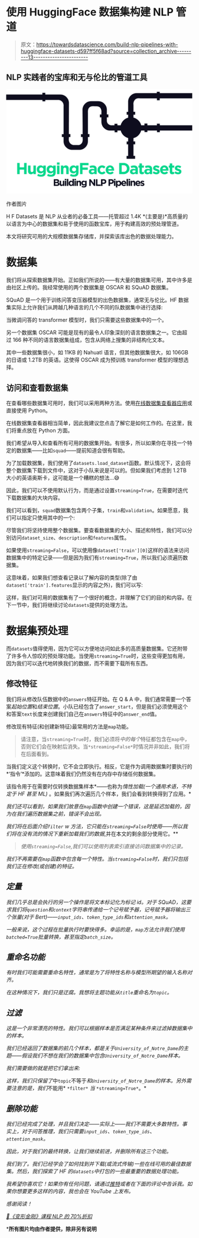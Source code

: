 # 使用 HuggingFace 数据集构建 NLP 管道

> 原文：<https://towardsdatascience.com/build-nlp-pipelines-with-huggingface-datasets-d597ff5f68ad?source=collection_archive---------13----------------------->

## NLP 实践者的宝库和无与伦比的管道工具

![](img/a76d4971aa87fa9288f3087e9a9f3b9c.png)

作者图片

H F Datasets 是 NLP 从业者的必备工具——托管超过 1.4K *(主要是)*高质量的以语言为中心的数据集和易于使用的函数宝库，用于构建高效的预处理管道。

本文将研究可用的大规模数据集存储库，并探索该库出色的数据处理能力。

# 数据集

我们将从探索数据集开始。正如我们所说的——有大量的数据集可用，其中许多是由社区上传的。我经常使用的两个数据集是 OSCAR 和 SQuAD 数据集。

SQuAD 是一个用于训练问答变压器模型的出色数据集，通常无与伦比。HF 数据集实际上允许我们从跨越几种语言的几个不同的队数据集中进行选择:

当微调问答的 transformer 模型时，我们只需要这些数据集中的一个。

另一个数据集 OSCAR 可能是现有的最令人印象深刻的语言数据集之一。它由超过 166 种不同的语言数据集组成，包含从网络上搜集的非结构化文本。

其中一些数据集很小，如 11KB 的 Nahuatl 语言，但其他数据集很大，如 106GB 的日语或 1.2TB 的英语。这使得 OSCAR 成为预训练 transformer 模型的理想选择。

## 访问和查看数据集

在查看哪些数据集可用时，我们可以采用两种方法。使用[在线数据集查看器应用](https://huggingface.co/datasets/viewer/)或直接使用 Python。

在线数据集查看器相当简单，因此我建议您点击了解它是如何工作的。在这里，我们将重点放在 Python 方面。

我们希望从导入和查看所有可用的数据集开始。有很多，所以如果你在寻找一个特定的数据集——比如`squad`——提前知道会很有帮助。

为了加载数据集，我们使用了`datasets.load_dataset`函数。默认情况下，这会将整个数据集下载到文件中，这对于小队来说是可以的。但如果我们考虑到 1.2TB 大小的英语奥斯卡，这可能是一个糟糕的想法…😅

因此，我们可以不使用默认行为，而是通过设置`streaming=True`，在需要时迭代下载数据集的大块内容。

我们可以看到，`squad`数据集包含两个子集，`train`和`validation`。如果愿意，我们可以指定只使用其中的一个:

尽管我们将坚持使用整个数据集。要查看数据集的大小、描述和特性，我们可以分别访问`dataset_size`、`description`和`features`属性。

如果使用`streaming=False`，可以使用像`dataset['train'][0]`这样的语法来访问数据集中的特定记录——但是因为我们有`streaming=True`，所以我们必须遍历数据集。

这意味着，如果我们想查看记录以了解内容的类型(除了由`dataset['train'].features`显示的内容之外)，我们可以写:

这样，我们对可用的数据集有了一个很好的概念，并理解了它们的目的和内容。在下一节中，我们将继续讨论`datasets`提供的处理方法。

# 数据集预处理

而`datasets`值得使用，因为它可以方便地访问如此多的高质量数据集。它还附带了许多令人惊叹的预处理功能。当使用`streaming=True`时，这些变得更加有用，因为我们可以迭代地转换我们的数据，而不需要下载所有东西。

## 修改特征

我们将从修改队伍数据中的`answers`特征开始。在 Q & A 中，我们通常需要一个答案*起始位置*和*结束位置*。小队已经包含了`answer_start`，但是我们必须使用这个和答案`text`长度来创建我们自己在`answers`特征中的`answer_end`值。

修改现有特征(和创建新特征)最常用的方法是`map`功能。

> 请注意，当`streaming=True`时，我们必须将*中的每个*特征都包含在`map`中，否则它们会在映射后消失。当`*streaming=False*`时情况并非如此，我们将在后面看到。

当我们定义这个转换时，它不会立即执行。相反，它是作为调用数据集时要执行的*‘指令’*添加的。这意味着我们仍然没有在内存中存储任何数据集。

该指令用于在需要时仅转换数据集样本*——也称为*惰性加载(一个通用术语，不特定于 HF 甚至 ML)* 。如果我们再次遍历几个样本，我们会看到转换得到了应用。*

*我们还可以看到，如果我们故意在`map`函数中创建一个错误，这是延迟加载的，因为在我们遍历数据集之前，错误不会出现。*

*我们将在后面介绍`filter` w 方法，它只能在`streaming=False`时使用——所以我们将在没有流的情况下重新加载我们的数据*,并在本文的剩余部分使用它。**

> *使用`streaming=False`,我们可以使用列表索引直接访问数据集中的记录。*

*我们不再需要在`map`函数中包含每一个特性。当`streaming=False`时，我们只包括我们正在修改(或创建)的特征。*

## *定量*

*我们几乎总是会执行的另一个操作是将文本标记化为标记 id。对于 SQuAD，这要求我们将`question`和`context`字符串传递给一个记号赋予器，记号赋予器将输出三个张量(对于 Bert)——`input_ids`、`token_type_ids`和`attention_mask`。*

*一般来说，这个过程在批量执行时要快得多。幸运的是，`map`方法允许我们使用`batched=True`批量转换，甚至指定`batch_size`。*

## *重命名功能*

*有时我们可能需要重命名特性，通常是为了将特性名称与模型所期望的输入名称对齐。*

*在这种情况下，我们只是迂腐。我想将主题功能从`title`重命名为`topic`。*

## *过滤*

*这是一个非常漂亮的特性。我们可以根据样本是否满足某种条件来过滤掉数据集中的样本。*

*我们已经返回了数据集的前几个样本，都是关于`University_of_Notre_Dame`的主题——假设我们不想在我们的数据集中包含`University_of_Notre_Dame`样本。*

*我们需要做的就是把它们拿出来:*

*这样，我们只保留了*中`topic`不等于*和`University_of_Notre_Dame`的样本。另外需要注意的是，我们*不能用* `*filter*` *当* `*streaming=True*`。*

## *删除功能*

*我们已经完成了处理，并且我们决定——实际上——我们不需要大多数特性。事实上，对于问答推理，我们只需要`input_ids`、`token_type_ids`、`attention_mask`。*

*因此，对于我们的最终转换，让我们继续前进，并删除所有这三个功能。*

*我们到了。我们已经学会了如何找到并下载(或流式传输)一些在线可用的最佳数据集。然后，我们探索了 HF 的`datasets`中打包的一些最重要的数据处理功能。*

*我希望你喜欢它！如果你有任何问题，请通过[推特](https://twitter.com/jamescalam)或者在下面的评论中告诉我。如果你想要更多这样的内容，我也会在 YouTube 上发布。*

*感谢阅读！*

*[🤖《变形金刚》课程 NLP 的 70%折扣](https://bit.ly/nlp-transformers)*

***所有图片均由作者提供，除非另有说明**